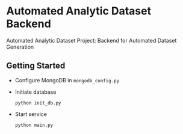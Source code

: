 # Automated Analytic Dataset Backend

Automated Analytic Dataset Project: Backend for Automated Dataset Generation

## Getting Started

 - Configure MongoDB in `mongodb_config.py`

 - Initiate database

   ```shell
   python init_db.py
   ```

- Start service

  ```shell
  python main.py
  ```
